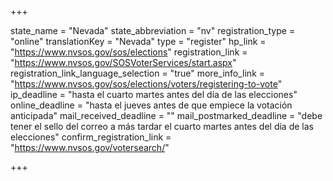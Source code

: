 +++

state_name = "Nevada"
state_abbreviation = "nv"
registration_type = "online"
translationKey = "Nevada"
type = "register"
hp_link = "https://www.nvsos.gov/sos/elections"
registration_link = "https://www.nvsos.gov/SOSVoterServices/start.aspx"
registration_link_language_selection = "true"
more_info_link = "https://www.nvsos.gov/sos/elections/voters/registering-to-vote"
ip_deadline = "hasta el cuarto martes antes del día de las elecciones"
online_deadline = "hasta el jueves antes de que empiece la votación anticipada"
mail_received_deadline = ""
mail_postmarked_deadline = "debe tener el sello del correo a más tardar el cuarto martes antes del día de las elecciones"
confirm_registration_link = "https://www.nvsos.gov/votersearch/"

+++